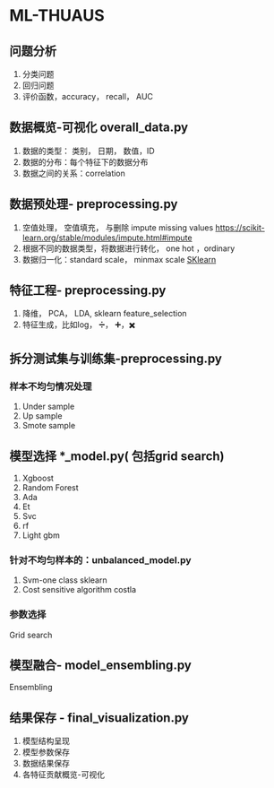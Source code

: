 # ML-THUAUS
## 问题分析
1. 分类问题
2. 回归问题
3. 评价函数，accuracy， recall， AUC 

## 数据概览-可视化 overall_data.py 
1. 数据的类型： 类别， 日期， 数值，ID
2. 数据的分布：每个特征下的数据分布
3. 数据之间的关系：correlation

## 数据预处理- preprocessing.py
1. 空值处理， 空值填充， 与删除 impute missing values  <https://scikit-learn.org/stable/modules/impute.html#impute>
2. 根据不同的数据类型，将数据进行转化， one hot ，ordinary
3. 数据归一化：standard scale， minmax scale
[SKlearn](https://scikit-learn.org/stable/modules/preprocessing.html#preprocessing)

## 特征工程- preprocessing.py
1. 降维， PCA， LDA, sklearn feature_selection
2. 特征生成，比如log， ➗， ➕，✖️

## 拆分测试集与训练集-preprocessing.py
### 样本不均匀情况处理
1. Under sample
2. Up sample
3. Smote sample


## 模型选择 *_model.py( 包括grid search)
1. Xgboost
2. Random Forest
3. Ada
4. Et
5. Svc
6. rf
7. Light gbm

### 针对不均匀样本的：unbalanced_model.py
1. Svm-one class
sklearn
2. Cost sensitive algorithm
costla

### 参数选择
Grid search

## 模型融合- model_ensembling.py
Ensembling

## 结果保存 - final_visualization.py
1. 模型结构呈现
2. 模型参数保存
3. 数据结果保存
4. 各特征贡献概览-可视化
